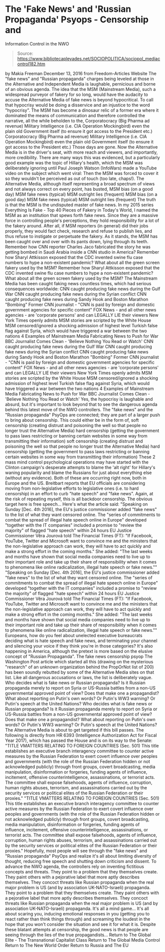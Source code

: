 # The 'Fake News' and 'Russian Propaganda' Psyops - Censorship and 
Information Control in the NWO

> Source: https://www.bibliotecapleyades.net/SOCIOPOLITICA/sociopol_mediacontrol182.htm

by Makia Freeman December 13, 2016
from Freedom-Articles Website
The "fake news" and "Russian propaganda" charges being leveled at those in the Alternative and Independent Media is laughable, pernicious and borne of an obvious agenda. The idea that the MSM (Mainstream Media), such a widespread purveyor of fakery for so long, would have the audacity to accuse the Alternative Media of fake news is beyond hypocritical. To call that hypocrisy would be doing a disservice and an injustice to the word "hypocrisy". The MSM has become a dinosaur relic of a former era where it dominated the means of communication and therefore controlled the narrative, all the while beholden to the,
Corporatocracy (Big Pharma ad revenue) Military Intelligence (i.e. CIA Operation Mockingbird) even the plain old Government itself (to ensure it got access to the President etc.)
Corporatocracy (Big Pharma ad revenue)
Military Intelligence (i.e. CIA Operation Mockingbird)
even the plain old Government itself (to ensure it got access to the President etc.)
Those days are gone.
Now the Alternative Media is in the driver's seat, with more reach and viewers, and importantly, more credibility.
There are many ways this was evidenced, but a particularly good example was the topic of Hillary's health, which the MSM was deliberately ignoring until Paul Joseph Watson (InfoWars) made a YouTube video on the subject which went viral:
Then the MSM was forced to cover it so they wouldn't be perceived as out of touch (too late, chaps!).
The Alternative Media, although itself representing a broad spectrum of views and not always correct on every point, has busted,
MSM bias (on a good day) MSM fake news (typical) MSM outright lies (frequent)
MSM bias (on a good day)
MSM fake news (typical)
MSM outright lies (frequent)
The truth is that the MSM is the undisputed master of fake news.
In my 2015 series Everything Is Fake - Top 40 Pieces of Fakery in Today's World, I named the MSM as an institution that spews forth fake news.
Since they are a massive force in controlling people's perceptions, they hold responsibility for a lot of the fakery around. After all, if MSM reporters (in general) did their jobs properly, they would fact check, research and refuse to publish lies, and thus refuse to instigate or perpetuate the fakery.
As it stands, the MSM has been caught over and over with its pants down, lying through its teeth.
Remember how CNN reporter Charles Jaco fabricated the story he was getting bombed in Saudi Arabia inside a CNN studio in America?
Remember how Sharyl Attkisson exposed that the CDC invented swine flu case numbers to hype a non-existent pandemic? What about all the green screen fakery used by the MSM?
Remember how Sharyl Attkisson exposed that the CDC invented swine flu case numbers to hype a non-existent pandemic?
What about all the green screen fakery used by the MSM?
The Mainstream Media has been caught faking news countless times, which had serious consequences worldwide:
CNN caught producing fake news during the Gulf War CNN caught producing fake news during the Syrian conflict CNN caught producing fake news during Sandy Hook and Boston Marathon "Bombing" Former CNN journalist - "CNN is paid by foreign and domestic government agencies for specific content" FOX News - and all other news agencies - are 'corporate persons' and can LEGALLY LIE their viewers New York Times openly admits MSM stories are scripted by the White House MSM censored/ignored a shocking admission of highest level Turkish false flag against Syria, which would have triggered a war between the two nations 4 Examples of Mainstream Media Fabricating News to Push for War BBC Journalist Comes Clean - 'Believe Nothing You Read or Watch'
CNN caught producing fake news during the Gulf War
CNN caught producing fake news during the Syrian conflict
CNN caught producing fake news during Sandy Hook and Boston Marathon "Bombing"
Former CNN journalist - "CNN is paid by foreign and domestic government agencies for specific content"
FOX News - and all other news agencies - are 'corporate persons' and can LEGALLY LIE their viewers
New York Times openly admits MSM stories are scripted by the White House
MSM censored/ignored a shocking admission of highest level Turkish false flag against Syria, which would have triggered a war between the two nations
4 Examples of Mainstream Media Fabricating News to Push for War
BBC Journalist Comes Clean - 'Believe Nothing You Read or Watch'
Yes, the hypocrisy is laughable and absurd, but it's important to look beyond that to see the dangerous agenda behind this latest move of the NWO controllers.
The "fake news" and the "Russian propaganda" PsyOps are connected; they are part of a larger push to bring about censorship.
This could either be in the form of,
soft censorship (creating distrust and poisoning the well so that people no longer trust the Alternative Media) hard censorship (getting the government to pass laws restricting or banning certain websites in some way from transmitting their information)
soft censorship (creating distrust and poisoning the well so that people no longer trust the Alternative Media)
hard censorship (getting the government to pass laws restricting or banning certain websites in some way from transmitting their information)
These 2 mass mind control psychological operations may have started with the Clinton campaign's desperate attempts to blame the 'alt right' for Hillary's waning popularity and blame the Russians for just about everything else (without any evidence).
Both of these are occurring right now, both in Europe and the US.
Breitbart reports that EU officials are considering moving from non-legislative efforts to legislative ones (i.e. to hard censorship) in an effort to curb "hate speech" and "fake news".
Again, at the risk of repeating myself, this is all backdoor censorship. The obvious target here is free speech...
Here's what the article said:
"Speaking on Sunday [Dec. 4th 2016], the EU's justice commissioner added "fake news" to the list of what they want censored online. The "series of commitments to combat the spread of illegal hate speech online in Europe" developed "together with the IT companies" included a promise to "review the majority" of flagged "hate speech" within 24 hours EU Justice Commissioner Věra Jourová told The Financial Times (FT): "If Facebook, YouTube, Twitter and Microsoft want to convince me and the ministers that the non-legislative approach can work, they will have to act quickly and make a strong effort in the coming months." She added: "The last weeks and months have shown that social media companies need to live up to their important role and take up their share of responsibility when it comes to phenomena like online radicalization, illegal hate speech or fake news.""
"Speaking on Sunday [Dec. 4th 2016], the EU's justice commissioner added "fake news" to the list of what they want censored online.
The "series of commitments to combat the spread of illegal hate speech online in Europe" developed "together with the IT companies" included a promise to "review the majority" of flagged "hate speech" within 24 hours
EU Justice Commissioner Věra Jourová told The Financial Times (FT):
"If Facebook, YouTube, Twitter and Microsoft want to convince me and the ministers that the non-legislative approach can work, they will have to act quickly and make a strong effort in the coming months."
She added:
"The last weeks and months have shown that social media companies need to live up to their important role and take up their share of responsibility when it comes to phenomena like online radicalization, illegal hate speech or fake news.""
Europeans,
how do you feel about unelected executive bureaucrats deciding what is hate speech and fake news, and terminating your channel and silencing your voice if they think you're in those categories?
It's also happening in America, although the pretext is more based on the elusive concept of "Russian Propaganda".
The fake news censorship psyop
The Washington Post article which started all this (drawing on the mysterious "research" of an unknown organization behind the PropOrNot list of 200) has been soundly rebutted by some of the Alternative Media sites on that list.
Like all dangerous accusations or laws, the list is deliberately vague.
Who decides what is fake news or Russian propaganda? Is it Russian propaganda merely to report on Syria or US-Russia battles from a non-US governmental approved point of view? Does that make one a propagandist? What about reporting on Putin's own words? Or Putin's WW3 warning? Or Putin's speech at the United Nations?
Who decides what is fake news or Russian propaganda?
Is it Russian propaganda merely to report on Syria or US-Russia battles from a non-US governmental approved point of view?
Does that make one a propagandist?
What about reporting on Putin's own words?
Or Putin's WW3 warning?
Or Putin's speech at the United Nations?
The Alternative Media is about to get targeted if this bill passes.
The following is directly from HR 6393 (Intelligence Authorization Act for Fiscal Year 2017), which has passed the House and is on its way to the Senate:
"TITLE VMATTERS RELATING TO FOREIGN COUNTRIES (Sec. 501) This title establishes an executive branch interagency committee to counter active measures by the Russian Federation to exert covert influence over peoples and governments (with the role of the Russian Federation hidden or not acknowledged publicly) through front groups, covert broadcasting, media manipulation, disinformation or forgeries, funding agents of influence, incitement, offensive counterintelligence, assassinations, or terrorist acts. The committee shall expose falsehoods, agents of influence, corruption, human rights abuses, terrorism, and assassinations carried out by the security services or political elites of the Russian Federation or their proxies."
"TITLE VMATTERS RELATING TO FOREIGN COUNTRIES
(Sec. 501)
This title establishes an executive branch interagency committee to counter active measures by the Russian Federation to exert covert influence over peoples and governments (with the role of the Russian Federation hidden or not acknowledged publicly) through front groups, covert broadcasting, media manipulation, disinformation or forgeries, funding agents of influence, incitement, offensive counterintelligence, assassinations, or terrorist acts.
The committee shall expose falsehoods, agents of influence, corruption, human rights abuses, terrorism, and assassinations carried out by the security services or political elites of the Russian Federation or their proxies."
Hopefully, most people will see through the "fake news" and "Russian propaganda" PsyOps and realize it's all about limiting diversity of thought, reducing free speech and shutting down criticism and dissent.
To advance the NWO agenda, the controllers rely on inventing fictitious concepts and threats.
They point to a problem that they themselves create. They paint others with a pejorative label that more aptly describes themselves. They concoct threats like Russian propaganda when the real major problem is US (and by association UK-NATO-Israeli) propaganda.
They point to a problem that they themselves create.
They paint others with a pejorative label that more aptly describes themselves.
They concoct threats like Russian propaganda when the real major problem is US (and by association UK-NATO-Israeli) propaganda.
It's all a mind game...
It's all about scaring you, inducing emotional responses in you (getting you to react rather than think things through) and screaming the loudest in the hope that you won't consider the situation and see it for what it is.
Despite these blatant attempts at censorship, the good news is that people are seeing through the lies of the true propagandists...
Return to The Global Elite - The Transnational Capitalist Class
Return to The Global Media Control
Return to The New World Order
Return to Russia and The EU
